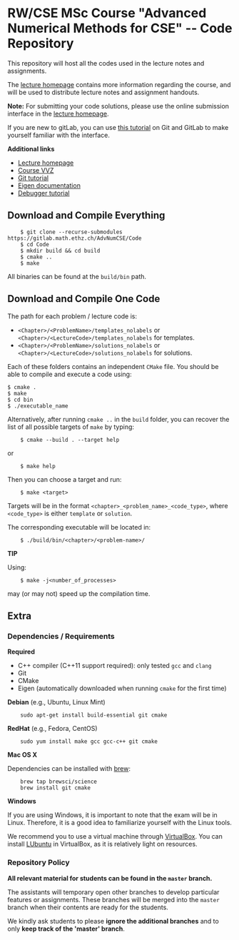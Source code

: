 # RW/CSE MSc Course "Advanced Numerical Methods for CSE" -- Code Repository

This repository will host all the codes used in the lecture notes and assignments.

The [lecture homepage](https://moodle-app2.let.ethz.ch/course/view.php?id=3643) contains more information regarding the course, 
and will be used to distribute lecture notes and assignment handouts.

__Note:__ For submitting your code solutions, please use the online submission interface in the [lecture homepage](https://moodle-app2.let.ethz.ch/course/view.php?id=3643).

If you are new to gitLab, you can use [this tutorial](https://gitlab.math.ethz.ch/tille/gitlab-introduction) on Git and GitLab 
to make yourself familiar with the interface.

**Additional links**

- [Lecture homepage](https://moodle-app2.let.ethz.ch/course/view.php?id=4245)
- [Course VVZ](http://www.vvz.ethz.ch/Vorlesungsverzeichnis/lerneinheit.view?lerneinheitId=117918&semkez=2017W&ansicht=KATALOGDATEN&lang=en)
- [Git tutorial](https://gitlab.math.ethz.ch/tille/gitlab-introduction/blob/master/git/README.md)
- [Eigen documentation](http://eigen.tuxfamily.org/dox/)
- [Debugger tutorial](https://gitlab.math.ethz.ch/tille/debugging-cpp-code-with-lldb)

## Download and Compile Everything

        $ git clone --recurse-submodules https://gitlab.math.ethz.ch/AdvNumCSE/Code
        $ cd Code
        $ mkdir build && cd build
        $ cmake ..
        $ make

All binaries can be found at the `build/bin` path.

## Download and Compile One Code

The path for each problem / lecture code is:

 - `<Chapter>/<ProblemName>/templates_nolabels` or `<Chapter>/<LectureCode>/templates_nolabels` for templates.
 - `<Chapter>/<ProblemName>/solutions_nolabels` or `<Chapter>/<LectureCode>/solutions_nolabels` for solutions.

Each of these folders contains an independent `CMake` file.
You should be able to compile and execute a code using:

```
$ cmake .
$ make
$ cd bin
$ ./executable_name
```

Alternatively, after running `cmake ..` in the `build` folder, you can recover the list of all possible targets of `make` by typing:

        $ cmake --build . --target help

or

        $ make help

Then you can choose a target and run:

        $ make <target>

Targets will be in the format `<chapter>_<problem_name>_<code_type>`, where `<code_type>` is either `template` or `solution`.

The corresponding executable will be located in:

        $ ./build/bin/<chapter>/<problem-name>/

**TIP**

Using:

        $ make -j<number_of_processes>
    
may (or may not) speed up the compilation time.

## Extra

### Dependencies / Requirements

**Required**

- C++ compiler (C++11 support required): only tested `gcc` and `clang`
- Git
- CMake
- Eigen (automatically downloaded when running `cmake` for the first time)

__Debian__ (e.g., Ubuntu, Linux Mint)

        sudo apt-get install build-essential git cmake

__RedHat__ (e.g., Fedora, CentOS)

        sudo yum install make gcc gcc-c++ git cmake

__Mac OS X__

Dependencies can be installed with [brew](http://brew.sh/):

        brew tap brewsci/science
        brew install git cmake
	
__Windows__

If you are using Windows, it is important to note that the exam will be in Linux.
Therefore, it is a good idea to familiarize yourself with the Linux tools.

We recommend you to use a virtual machine through [VirtualBox](https://www.virtualbox.org/).
You can install [LUbuntu](http://lubuntu.net/) in VirtualBox,
as it is relatively light on resources.

### Repository Policy

__All relevant material for students can be found in the `master` branch.__

The assistants will temporary open other branches to develop particular features or assignments.
These branches will be merged into the `master` branch when their contents are ready for the students.

We kindly ask students to please __ignore the additional branches__ and to only __keep track of the 'master' branch__.

